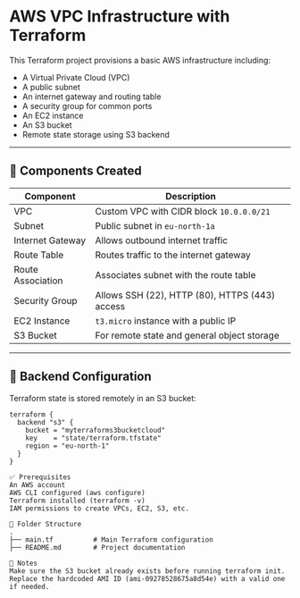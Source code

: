 # AWS VPC Infrastructure with Terraform

This Terraform project provisions a basic AWS infrastructure including:

- A Virtual Private Cloud (VPC)
- A public subnet
- An internet gateway and routing table
- A security group for common ports
- An EC2 instance
- An S3 bucket
- Remote state storage using S3 backend

---

## 🧰 Components Created

| Component            | Description                                      |
|----------------------|--------------------------------------------------|
| VPC                  | Custom VPC with CIDR block `10.0.0.0/21`         |
| Subnet               | Public subnet in `eu-north-1a`                   |
| Internet Gateway     | Allows outbound internet traffic                 |
| Route Table          | Routes traffic to the internet gateway           |
| Route Association    | Associates subnet with the route table           |
| Security Group       | Allows SSH (22), HTTP (80), HTTPS (443) access  |
| EC2 Instance         | `t3.micro` instance with a public IP             |
| S3 Bucket            | For remote state and general object storage      |

---

## 🧾 Backend Configuration

Terraform state is stored remotely in an S3 bucket:

```hcl
terraform {
  backend "s3" {
    bucket = "myterraforms3bucketcloud"
    key    = "state/terraform.tfstate"
    region = "eu-north-1"
  }
}

✅ Prerequisites
An AWS account
AWS CLI configured (aws configure)
Terraform installed (terraform -v)
IAM permissions to create VPCs, EC2, S3, etc.

📂 Folder Structure
.
├── main.tf          # Main Terraform configuration
├── README.md        # Project documentation

📌 Notes
Make sure the S3 bucket already exists before running terraform init.
Replace the hardcoded AMI ID (ami-09278528675a8d54e) with a valid one if needed.
